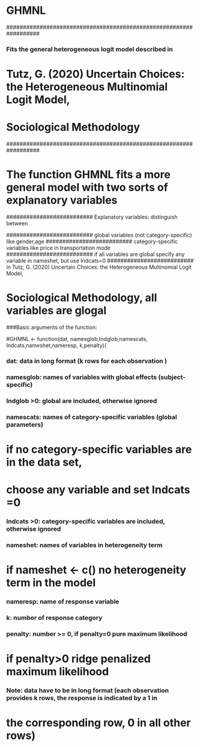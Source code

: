 # GHMNL

##################################################################
###  Fits the general heterogeneous logit model described in
# Tutz, G. (2020) Uncertain Choices: the Heterogeneous Multinomial Logit Model,
#                  Sociological Methodology
##################################################################

# The function GHMNL fits a  more general model with two sorts of explanatory variables

##########################        Explanatory variables: distinguish between  

##########################        global variables (not category-specific) like gender,age
##########################        category-specific variables like price in transportation mode
##########################        if all variables are global specify any variable in nameshet, but use Indcats=0
##########################        in Tutz, G. (2020) Uncertain Choices: the Heterogeneous Multinomial Logit Model,
#                                    Sociological Methodology, all variables are glogal

###Basic arguments of the function:

#GHMNL <- function(dat, namesglob,Indglob,namescats, Indcats,nameshet,nameresp, k,penalty){
  
  ### dat:         data in long format (k rows for each observation ) 
  ### namesglob:   names of variables with global effects (subject-specific)
  ### Indglob >0:  global are included, otherwise ignored
  ### namescats:   names of category-specific variables (global parameters) 
  #                if no category-specific variables are in the data set, 
  #                choose any variable and set Indcats =0
  ### Indcats >0:  category-specific variables are included, otherwise ignored
  ### nameshet:    names of variables in heterogeneity term
  #                if nameshet <- c()  no heterogeneity term in the model
  ### nameresp:    name  of response variable
  ### k:           number of response category
  ### penalty:     number >= 0, if penalty=0 pure maximum likelihood
  #                             if penalty>0 ridge penalized maximum likelihood 
  
### Note: data have to be in long format (each observation provides k rows,  the response is indicated by a 1 in 
#                                        the corresponding row, 0 in all other rows)
